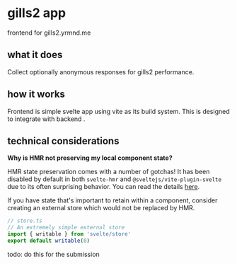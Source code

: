 # gills2 app

frontend for gills2.yrmnd.me

## what it does

Collect optionally anonymous responses for gills2 performance.

## how it works

Frontend is simple svelte app using vite as its build system.
This is designed to integrate with backend <not sure yet>.

## technical considerations

**Why is HMR not preserving my local component state?**

HMR state preservation comes with a number of gotchas! It has been disabled by default in both `svelte-hmr` and `@sveltejs/vite-plugin-svelte` due to its often surprising behavior. You can read the details [here](https://github.com/rixo/svelte-hmr#svelte-hmr).

If you have state that's important to retain within a component, consider creating an external store which would not be replaced by HMR.

```ts
// store.ts
// An extremely simple external store
import { writable } from 'svelte/store'
export default writable(0)
```

todo: do this for the submission